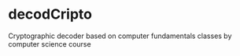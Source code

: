 # decodCripto
Cryptographic decoder based on computer fundamentals classes by computer science course
